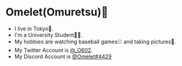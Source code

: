 # Omelet(Omuretsu)🐣

- I live in Tokyo🗼.
- I'm a University Student🙋‍♂️.
- My hobbies are watching baseball games⚾️ and taking pictures📸.
- My Twitter Account is [@_O602](https://twitter.com/_o602).
- My Discord Account is [@Omelet#4429](https://discord.com/users/222337959087702016)
